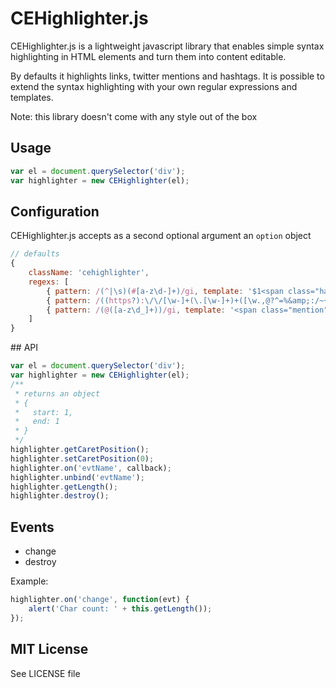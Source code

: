 # CEHighlighter.js

CEHighlighter.js is a lightweight javascript library that enables simple syntax highlighting in HTML elements and turn them into content editable.

By defaults it highlights links, twitter mentions and hashtags. It is possible to extend the syntax highlighting with your own regular expressions and templates.

Note: this library doesn't come with any style out of the box

## Usage

```js
var el = document.querySelector('div');
var highlighter = new CEHighlighter(el);
```

## Configuration

CEHighlighter.js accepts as a second optional argument an `option` object

```js
// defaults
{
	className: 'cehighlighter',
    regexs: [
        { pattern: /(^|\s)(#[a-z\d-]+)/gi, template: '$1<span class="hashtag">$2</span>' },
        { pattern: /((https?):\/\/[\w-]+(\.[\w-]+)+([\w.,@?^=%&amp;:/~+#-]*[\w@?^=%&amp;/~+#-])?)/gi, template: '<span class="url">$1</span>' },
        { pattern: /(@([a-z\d_]+))/gi, template: '<span class="mention">$1</span>' }
    ]
}
```

## API

```js
var el = document.querySelector('div');
var highlighter = new CEHighlighter(el);
/**
 * returns an object
 * {
 *   start: 1,
 *   end: 1
 * }
 */
highlighter.getCaretPosition();
highlighter.setCaretPosition(0);
highlighter.on('evtName', callback);
highlighter.unbind('evtName');
highlighter.getLength();
highlighter.destroy();
```

## Events

- change
- destroy

Example:

```js
highlighter.on('change', function(evt) {
	alert('Char count: ' + this.getLength());
});
```

## MIT License

See LICENSE file
